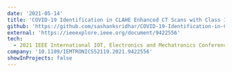 ```yaml
---
date: '2021-05-14'
title: 'COVID-19 Identification in CLAHE Enhanced CT Scans with Class Imbalance using Ensembled ResNets'
github: 'https://github.com/sashanksridhar/COVID-19-Identification-in-CLAHE-Enhanced-CT-Scans-with-Class-Imbalance-using-Ensembled-ResNets'
external: 'https://ieeexplore.ieee.org/document/9422556'
tech:
  - 2021 IEEE International IOT, Electronics and Mechatronics Conference (IEMTRONICS)
company: '10.1109/IEMTRONICS52119.2021.9422556'
showInProjects: false
---
```

